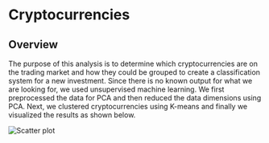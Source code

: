 # Cryptocurrencies
## Overview 
The purpose of this analysis is to determine which cryptocurrencies are on the trading market and how they could be grouped to create a classification system for a new investment. Since there is no known output for what we are looking for, we used unsupervised machine learning. We first preprocessed the data for PCA and then reduced the data dimensions using PCA. Next, we clustered cryptocurrencies using K-means and finally we visualized the results as shown below. 

![Scatter plot](https://user-images.githubusercontent.com/111667387/211653518-5625e314-1f1f-4bd4-a317-734a6d8ca191.jpg)
